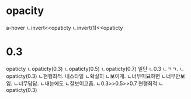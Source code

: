 # opacity
a-hover
ㄴinvert<<opaticty
ㄴinvert(1)<<opaticty


# 0.3
opaticty
ㄴopaticty(0.3)
ㄴopaticty(0.5)
ㄴopaticty(0.7)
일단
ㄴ0.3
ㄴㄱㄱ.
ㄴopaticty(0.3)
ㄴ현행최적.
내스타일
ㄴ확실히
ㄴ보이게.
ㄴ너무미묘하면
ㄴ너무안보임.
ㄴ너무답답.
ㄴ내눈에도
ㄴ잘보이고픔.
ㄴ0.3>>0.5>>0.7
현행최적
ㄴopaticty(0.3)